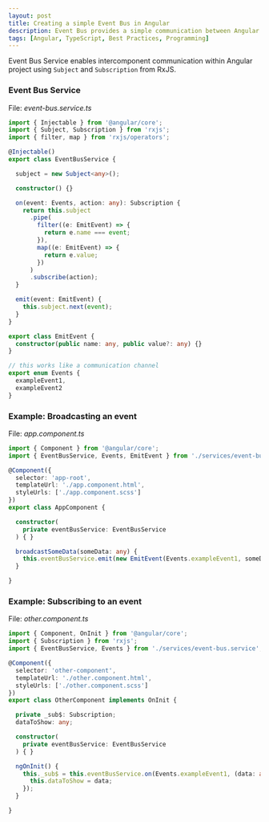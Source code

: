 ```yaml
---
layout: post
title: Creating a simple Event Bus in Angular
description: Event Bus provides a simple communication between Angular components.
tags: [Angular, TypeScript, Best Practices, Programming]
---
```


Event Bus Service enables intercomponent communication within Angular project using `Subject` and `Subscription` from RxJS.

### Event Bus Service

File: _event-bus.service.ts_

```ts
import { Injectable } from '@angular/core';
import { Subject, Subscription } from 'rxjs';
import { filter, map } from 'rxjs/operators';

@Injectable()
export class EventBusService {

  subject = new Subject<any>();

  constructor() {}

  on(event: Events, action: any): Subscription {
    return this.subject
      .pipe(
        filter((e: EmitEvent) => {
          return e.name === event;
        }),
        map((e: EmitEvent) => {
          return e.value;
        })
      )
      .subscribe(action);
  }

  emit(event: EmitEvent) {
    this.subject.next(event);
  }
}

export class EmitEvent {
  constructor(public name: any, public value?: any) {}
}

// this works like a communication channel
export enum Events {
  exampleEvent1,
  exampleEvent2
}
```



### Example: Broadcasting an event

File: _app.component.ts_

```ts
import { Component } from '@angular/core';
import { EventBusService, Events, EmitEvent } from './services/event-bus.service';

@Component({
  selector: 'app-root',
  templateUrl: './app.component.html',
  styleUrls: ['./app.component.scss']
})
export class AppComponent {

  constructor(
    private eventBusService: EventBusService
  ) { }

  broadcastSomeData(someData: any) {
    this.eventBusService.emit(new EmitEvent(Events.exampleEvent1, someData));
  }

}
```

### Example: Subscribing to an event

File: _other.component.ts_

```ts
import { Component, OnInit } from '@angular/core';
import { Subscription } from 'rxjs';
import { EventBusService, Events } from './services/event-bus.service';

@Component({
  selector: 'other-component',
  templateUrl: './other.component.html',
  styleUrls: ['./other.component.scss']
})
export class OtherComponent implements OnInit {

  private _sub$: Subscription;
  dataToShow: any;

  constructor(
    private eventBusService: EventBusService
  ) { }

  ngOnInit() {
    this._sub$ = this.eventBusService.on(Events.exampleEvent1, (data: any) => {
      this.dataToShow = data;
    });
  }

}
```